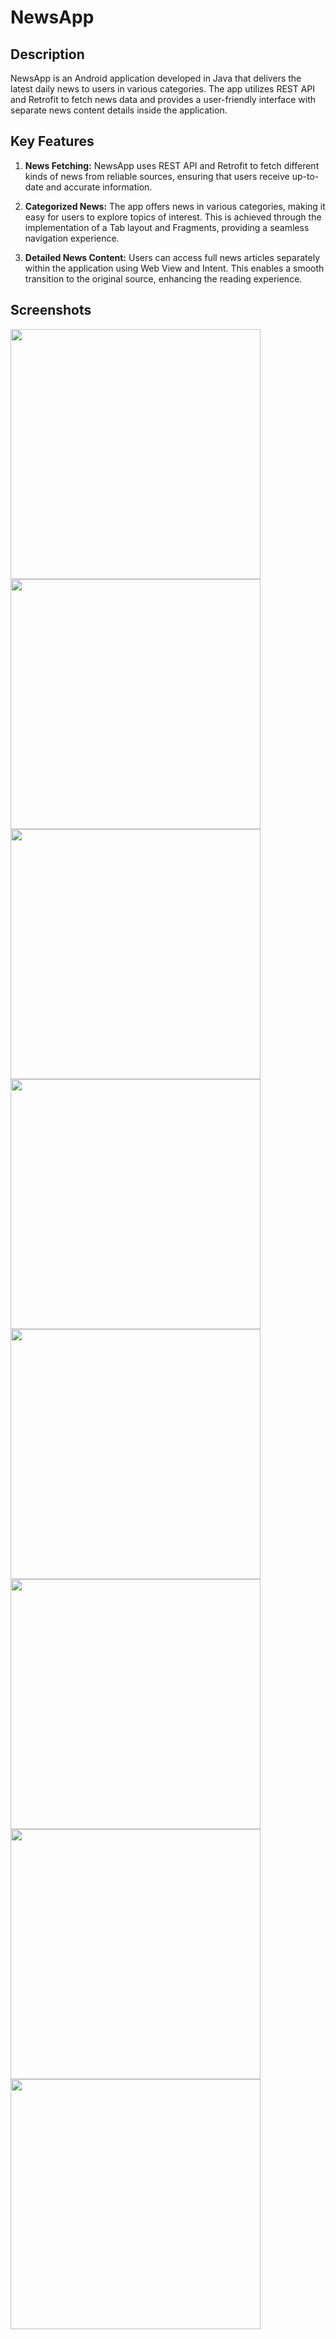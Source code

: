 # NewsApp

## Description
NewsApp is an Android application developed in Java that delivers the latest daily news to users in various categories. The app utilizes REST API and Retrofit to fetch news data and provides a user-friendly interface with separate news content details inside the application.

## Key Features
  1. **News Fetching:** NewsApp uses REST API and Retrofit to fetch different kinds of news from reliable sources, ensuring that users receive up-to-date and accurate information.

  2. **Categorized News:** The app offers news in various categories, making it easy for users to explore topics of interest. This is achieved through the implementation of a Tab layout and Fragments, providing a seamless navigation experience.

  3. **Detailed News Content:** Users can access full news articles separately within the application using Web View and Intent. This enables a smooth transition to the original source, enhancing the reading experience.

## Screenshots
<img src="https://github.com/JoyDas1902/NewsApp/assets/90243226/f182cff1-21a0-4fa0-b97b-287ed1c08daa" alt="" width="400px" />
<img src="https://github.com/JoyDas1902/NewsApp/assets/90243226/49a1703c-23f5-410e-a517-c9b9c14dc38d" alt="" width="400px" />
<img src="https://github.com/JoyDas1902/NewsApp/assets/90243226/f53e65bd-884c-4b50-94d0-ab03b063d0f6" alt="" width="400px" />
<img src="https://github.com/JoyDas1902/NewsApp/assets/90243226/a237253b-12a0-4e54-9b98-cabd8f39e563" alt="" width="400px" />
<img src="https://github.com/JoyDas1902/NewsApp/assets/90243226/2a1729a1-c8a9-4c8e-b674-91b18939067a" alt="" width="400px" />
<img src="https://github.com/JoyDas1902/NewsApp/assets/90243226/bc5b1c46-bb0f-45c7-9a22-0e26f55fba49" alt="" width="400px" />
<img src="https://github.com/JoyDas1902/NewsApp/assets/90243226/a57751bf-29d8-425e-a1df-a9a17ce140ed" alt="" width="400px" />
<img src="https://github.com/JoyDas1902/NewsApp/assets/90243226/25bbc49e-710e-4da4-9150-e88472aae0bd" alt="" width="400px" />

